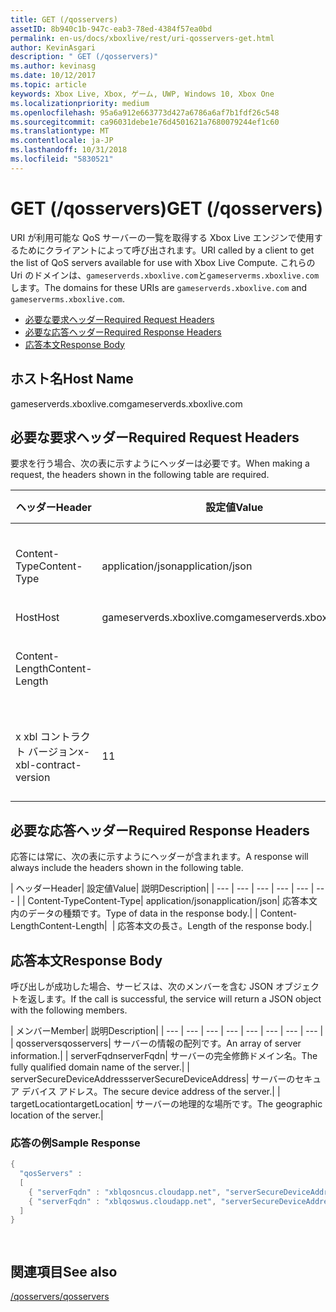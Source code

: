 ```yaml
---
title: GET (/qosservers)
assetID: 8b940c1b-947c-eab3-78ed-4384f57ea0bd
permalink: en-us/docs/xboxlive/rest/uri-qosservers-get.html
author: KevinAsgari
description: " GET (/qosservers)"
ms.author: kevinasg
ms.date: 10/12/2017
ms.topic: article
keywords: Xbox Live, Xbox, ゲーム, UWP, Windows 10, Xbox One
ms.localizationpriority: medium
ms.openlocfilehash: 95a6a912e663773d427a6786a6af7b1fdf26c548
ms.sourcegitcommit: ca96031debe1e76d4501621a7680079244ef1c60
ms.translationtype: MT
ms.contentlocale: ja-JP
ms.lasthandoff: 10/31/2018
ms.locfileid: "5830521"
---
```

# <a name="get-qosservers"></a><span data-ttu-id="8d4a7-104">GET (/qosservers)</span><span class="sxs-lookup"><span data-stu-id="8d4a7-104">GET (/qosservers)</span></span>
<span data-ttu-id="8d4a7-105">URI が利用可能な QoS サーバーの一覧を取得する Xbox Live エンジンで使用するためにクライアントによって呼び出されます。</span><span class="sxs-lookup"><span data-stu-id="8d4a7-105">URI called by a client to get the list of QoS servers available for use with Xbox Live Compute.</span></span> <span data-ttu-id="8d4a7-106">これらの Uri のドメインは、`gameserverds.xboxlive.com`と`gameserverms.xboxlive.com`します。</span><span class="sxs-lookup"><span data-stu-id="8d4a7-106">The domains for these URIs are `gameserverds.xboxlive.com` and `gameserverms.xboxlive.com`.</span></span>
 
  * [<span data-ttu-id="8d4a7-107">必要な要求ヘッダー</span><span class="sxs-lookup"><span data-stu-id="8d4a7-107">Required Request Headers</span></span>](#ID4EBB)
  * [<span data-ttu-id="8d4a7-108">必要な応答ヘッダー</span><span class="sxs-lookup"><span data-stu-id="8d4a7-108">Required Response Headers</span></span>](#ID4EUC)
  * [<span data-ttu-id="8d4a7-109">応答本文</span><span class="sxs-lookup"><span data-stu-id="8d4a7-109">Response Body</span></span>](#ID4EVD)
 
<a id="ID5EG"></a>

 
## <a name="host-name"></a><span data-ttu-id="8d4a7-110">ホスト名</span><span class="sxs-lookup"><span data-stu-id="8d4a7-110">Host Name</span></span>

<span data-ttu-id="8d4a7-111">gameserverds.xboxlive.com</span><span class="sxs-lookup"><span data-stu-id="8d4a7-111">gameserverds.xboxlive.com</span></span>
 
<a id="ID4EBB"></a>

 
## <a name="required-request-headers"></a><span data-ttu-id="8d4a7-112">必要な要求ヘッダー</span><span class="sxs-lookup"><span data-stu-id="8d4a7-112">Required Request Headers</span></span>
 
<span data-ttu-id="8d4a7-113">要求を行う場合、次の表に示すようにヘッダーは必要です。</span><span class="sxs-lookup"><span data-stu-id="8d4a7-113">When making a request, the headers shown in the following table are required.</span></span>
 
| <span data-ttu-id="8d4a7-114">ヘッダー</span><span class="sxs-lookup"><span data-stu-id="8d4a7-114">Header</span></span>| <span data-ttu-id="8d4a7-115">設定値</span><span class="sxs-lookup"><span data-stu-id="8d4a7-115">Value</span></span>| <span data-ttu-id="8d4a7-116">説明</span><span class="sxs-lookup"><span data-stu-id="8d4a7-116">Description</span></span>| 
| --- | --- | --- | 
| <span data-ttu-id="8d4a7-117">Content-Type</span><span class="sxs-lookup"><span data-stu-id="8d4a7-117">Content-Type</span></span>| <span data-ttu-id="8d4a7-118">application/json</span><span class="sxs-lookup"><span data-stu-id="8d4a7-118">application/json</span></span>| <span data-ttu-id="8d4a7-119">送信されたデータの種類です。</span><span class="sxs-lookup"><span data-stu-id="8d4a7-119">Type of data being submitted.</span></span>| 
| <span data-ttu-id="8d4a7-120">Host</span><span class="sxs-lookup"><span data-stu-id="8d4a7-120">Host</span></span>| <span data-ttu-id="8d4a7-121">gameserverds.xboxlive.com</span><span class="sxs-lookup"><span data-stu-id="8d4a7-121">gameserverds.xboxlive.com</span></span>|  | 
| <span data-ttu-id="8d4a7-122">Content-Length</span><span class="sxs-lookup"><span data-stu-id="8d4a7-122">Content-Length</span></span>|  | <span data-ttu-id="8d4a7-123">要求のオブジェクトの長さ。</span><span class="sxs-lookup"><span data-stu-id="8d4a7-123">Length of the request object.</span></span>| 
| <span data-ttu-id="8d4a7-124">x xbl コントラクト バージョン</span><span class="sxs-lookup"><span data-stu-id="8d4a7-124">x-xbl-contract-version</span></span>| <span data-ttu-id="8d4a7-125">1</span><span class="sxs-lookup"><span data-stu-id="8d4a7-125">1</span></span>| <span data-ttu-id="8d4a7-126">API コントラクト バージョンです。</span><span class="sxs-lookup"><span data-stu-id="8d4a7-126">API contract version.</span></span>| 
  
<a id="ID4EUC"></a>

 
## <a name="required-response-headers"></a><span data-ttu-id="8d4a7-127">必要な応答ヘッダー</span><span class="sxs-lookup"><span data-stu-id="8d4a7-127">Required Response Headers</span></span>
 
<span data-ttu-id="8d4a7-128">応答には常に、次の表に示すようにヘッダーが含まれます。</span><span class="sxs-lookup"><span data-stu-id="8d4a7-128">A response will always include the headers shown in the following table.</span></span>
 
| <span data-ttu-id="8d4a7-129">ヘッダー</span><span class="sxs-lookup"><span data-stu-id="8d4a7-129">Header</span></span>| <span data-ttu-id="8d4a7-130">設定値</span><span class="sxs-lookup"><span data-stu-id="8d4a7-130">Value</span></span>| <span data-ttu-id="8d4a7-131">説明</span><span class="sxs-lookup"><span data-stu-id="8d4a7-131">Description</span></span>| 
| --- | --- | --- | --- | --- | --- | 
| <span data-ttu-id="8d4a7-132">Content-Type</span><span class="sxs-lookup"><span data-stu-id="8d4a7-132">Content-Type</span></span>| <span data-ttu-id="8d4a7-133">application/json</span><span class="sxs-lookup"><span data-stu-id="8d4a7-133">application/json</span></span>| <span data-ttu-id="8d4a7-134">応答本文内のデータの種類です。</span><span class="sxs-lookup"><span data-stu-id="8d4a7-134">Type of data in the response body.</span></span>| 
| <span data-ttu-id="8d4a7-135">Content-Length</span><span class="sxs-lookup"><span data-stu-id="8d4a7-135">Content-Length</span></span>|  | <span data-ttu-id="8d4a7-136">応答本文の長さ。</span><span class="sxs-lookup"><span data-stu-id="8d4a7-136">Length of the response body.</span></span>| 
  
<a id="ID4EVD"></a>

 
## <a name="response-body"></a><span data-ttu-id="8d4a7-137">応答本文</span><span class="sxs-lookup"><span data-stu-id="8d4a7-137">Response Body</span></span>
 
<span data-ttu-id="8d4a7-138">呼び出しが成功した場合、サービスは、次のメンバーを含む JSON オブジェクトを返します。</span><span class="sxs-lookup"><span data-stu-id="8d4a7-138">If the call is successful, the service will return a JSON object with the following members.</span></span>
 
| <span data-ttu-id="8d4a7-139">メンバー</span><span class="sxs-lookup"><span data-stu-id="8d4a7-139">Member</span></span>| <span data-ttu-id="8d4a7-140">説明</span><span class="sxs-lookup"><span data-stu-id="8d4a7-140">Description</span></span>| 
| --- | --- | --- | --- | --- | --- | --- | --- | 
| <span data-ttu-id="8d4a7-141">qosservers</span><span class="sxs-lookup"><span data-stu-id="8d4a7-141">qosservers</span></span>| <span data-ttu-id="8d4a7-142">サーバーの情報の配列です。</span><span class="sxs-lookup"><span data-stu-id="8d4a7-142">An array of server information.</span></span>| 
| <span data-ttu-id="8d4a7-143">serverFqdn</span><span class="sxs-lookup"><span data-stu-id="8d4a7-143">serverFqdn</span></span>| <span data-ttu-id="8d4a7-144">サーバーの完全修飾ドメイン名。</span><span class="sxs-lookup"><span data-stu-id="8d4a7-144">The fully qualified domain name of the server.</span></span>| 
| <span data-ttu-id="8d4a7-145">serverSecureDeviceAddress</span><span class="sxs-lookup"><span data-stu-id="8d4a7-145">serverSecureDeviceAddress</span></span>| <span data-ttu-id="8d4a7-146">サーバーのセキュア デバイス アドレス。</span><span class="sxs-lookup"><span data-stu-id="8d4a7-146">The secure device address of the server.</span></span>| 
| <span data-ttu-id="8d4a7-147">targetLocation</span><span class="sxs-lookup"><span data-stu-id="8d4a7-147">targetLocation</span></span>| <span data-ttu-id="8d4a7-148">サーバーの地理的な場所です。</span><span class="sxs-lookup"><span data-stu-id="8d4a7-148">The geographic location of the server.</span></span>| 
 
<a id="ID4EUE"></a>

 
### <a name="sample-response"></a><span data-ttu-id="8d4a7-149">応答の例</span><span class="sxs-lookup"><span data-stu-id="8d4a7-149">Sample Response</span></span>
 

```cpp
{ 
  "qosServers" : 
  [ 
    { "serverFqdn" : "xblqosncus.cloudapp.net", "serverSecureDeviceAddress" : "&lt;base-64 encoded blob>", "targetLocation" : "North Central US" },
    { "serverFqdn" : "xblqoswus.cloudapp.net", "serverSecureDeviceAddress" : "&lt;base-64 encoded blob>", "targetLocation" : "West US" },
  ]
}

      
```

   
<a id="ID4EBF"></a>

 
## <a name="see-also"></a><span data-ttu-id="8d4a7-150">関連項目</span><span class="sxs-lookup"><span data-stu-id="8d4a7-150">See also</span></span>
 [<span data-ttu-id="8d4a7-151">/qosservers</span><span class="sxs-lookup"><span data-stu-id="8d4a7-151">/qosservers</span></span>](uri-qosservers.md)

  